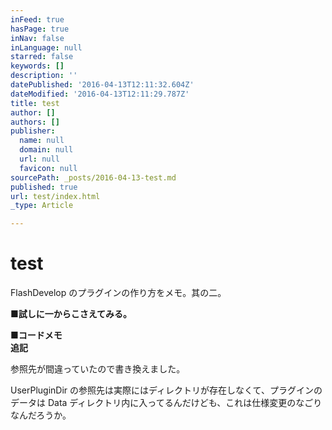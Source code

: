 ```yaml
---
inFeed: true
hasPage: true
inNav: false
inLanguage: null
starred: false
keywords: []
description: ''
datePublished: '2016-04-13T12:11:32.604Z'
dateModified: '2016-04-13T12:11:29.787Z'
title: test
author: []
authors: []
publisher:
  name: null
  domain: null
  url: null
  favicon: null
sourcePath: _posts/2016-04-13-test.md
published: true
url: test/index.html
_type: Article

---
```

# test

FlashDevelop のプラグインの作り方をメモ。其の二。

**■試しに一からこさえてみる。**

**■コードメモ**  
**追記**

参照先が間違っていたので書き換えました。

UserPluginDir の参照先は実際にはディレクトリが存在しなくて、プラグインのデータは Data ディレクトリ内に入ってるんだけども、これは仕様変更のなごりなんだろうか。